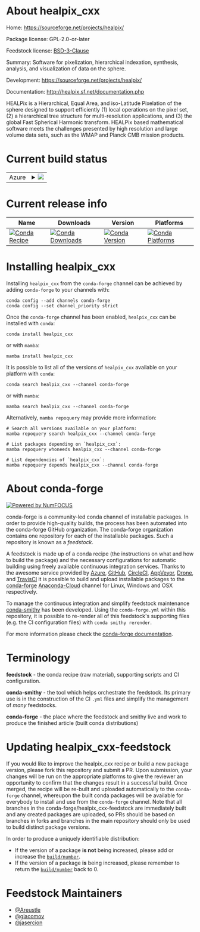 About healpix_cxx
=================

Home: https://sourceforge.net/projects/healpix/

Package license: GPL-2.0-or-later

Feedstock license: [BSD-3-Clause](https://github.com/conda-forge/healpix_cxx-feedstock/blob/main/LICENSE.txt)

Summary: Software for pixelization, hierarchical indexation, synthesis, analysis, and visualization of data on the sphere.

Development: https://sourceforge.net/projects/healpix/

Documentation: http://healpix.sf.net/documentation.php

HEALPix is a Hierarchical, Equal Area, and iso-Latitude Pixelation of the sphere designed to support efficiently (1)
local operations on the pixel set, (2) a hierarchical tree structure for multi-resolution applications, and (3)
the global Fast Spherical Harmonic transform. HEALPix based mathematical software meets the challenges presented
by high resolution and large volume data sets, such as the WMAP and Planck CMB mission products.


Current build status
====================


<table>
    
  <tr>
    <td>Azure</td>
    <td>
      <details>
        <summary>
          <a href="https://dev.azure.com/conda-forge/feedstock-builds/_build/latest?definitionId=3007&branchName=main">
            <img src="https://dev.azure.com/conda-forge/feedstock-builds/_apis/build/status/healpix_cxx-feedstock?branchName=main">
          </a>
        </summary>
        <table>
          <thead><tr><th>Variant</th><th>Status</th></tr></thead>
          <tbody><tr>
              <td>linux_64</td>
              <td>
                <a href="https://dev.azure.com/conda-forge/feedstock-builds/_build/latest?definitionId=3007&branchName=main">
                  <img src="https://dev.azure.com/conda-forge/feedstock-builds/_apis/build/status/healpix_cxx-feedstock?branchName=main&jobName=linux&configuration=linux_64_" alt="variant">
                </a>
              </td>
            </tr><tr>
              <td>osx_64</td>
              <td>
                <a href="https://dev.azure.com/conda-forge/feedstock-builds/_build/latest?definitionId=3007&branchName=main">
                  <img src="https://dev.azure.com/conda-forge/feedstock-builds/_apis/build/status/healpix_cxx-feedstock?branchName=main&jobName=osx&configuration=osx_64_" alt="variant">
                </a>
              </td>
            </tr><tr>
              <td>osx_arm64</td>
              <td>
                <a href="https://dev.azure.com/conda-forge/feedstock-builds/_build/latest?definitionId=3007&branchName=main">
                  <img src="https://dev.azure.com/conda-forge/feedstock-builds/_apis/build/status/healpix_cxx-feedstock?branchName=main&jobName=osx&configuration=osx_arm64_" alt="variant">
                </a>
              </td>
            </tr>
          </tbody>
        </table>
      </details>
    </td>
  </tr>
</table>

Current release info
====================

| Name | Downloads | Version | Platforms |
| --- | --- | --- | --- |
| [![Conda Recipe](https://img.shields.io/badge/recipe-healpix_cxx-green.svg)](https://anaconda.org/conda-forge/healpix_cxx) | [![Conda Downloads](https://img.shields.io/conda/dn/conda-forge/healpix_cxx.svg)](https://anaconda.org/conda-forge/healpix_cxx) | [![Conda Version](https://img.shields.io/conda/vn/conda-forge/healpix_cxx.svg)](https://anaconda.org/conda-forge/healpix_cxx) | [![Conda Platforms](https://img.shields.io/conda/pn/conda-forge/healpix_cxx.svg)](https://anaconda.org/conda-forge/healpix_cxx) |

Installing healpix_cxx
======================

Installing `healpix_cxx` from the `conda-forge` channel can be achieved by adding `conda-forge` to your channels with:

```
conda config --add channels conda-forge
conda config --set channel_priority strict
```

Once the `conda-forge` channel has been enabled, `healpix_cxx` can be installed with `conda`:

```
conda install healpix_cxx
```

or with `mamba`:

```
mamba install healpix_cxx
```

It is possible to list all of the versions of `healpix_cxx` available on your platform with `conda`:

```
conda search healpix_cxx --channel conda-forge
```

or with `mamba`:

```
mamba search healpix_cxx --channel conda-forge
```

Alternatively, `mamba repoquery` may provide more information:

```
# Search all versions available on your platform:
mamba repoquery search healpix_cxx --channel conda-forge

# List packages depending on `healpix_cxx`:
mamba repoquery whoneeds healpix_cxx --channel conda-forge

# List dependencies of `healpix_cxx`:
mamba repoquery depends healpix_cxx --channel conda-forge
```


About conda-forge
=================

[![Powered by
NumFOCUS](https://img.shields.io/badge/powered%20by-NumFOCUS-orange.svg?style=flat&colorA=E1523D&colorB=007D8A)](https://numfocus.org)

conda-forge is a community-led conda channel of installable packages.
In order to provide high-quality builds, the process has been automated into the
conda-forge GitHub organization. The conda-forge organization contains one repository
for each of the installable packages. Such a repository is known as a *feedstock*.

A feedstock is made up of a conda recipe (the instructions on what and how to build
the package) and the necessary configurations for automatic building using freely
available continuous integration services. Thanks to the awesome service provided by
[Azure](https://azure.microsoft.com/en-us/services/devops/), [GitHub](https://github.com/),
[CircleCI](https://circleci.com/), [AppVeyor](https://www.appveyor.com/),
[Drone](https://cloud.drone.io/welcome), and [TravisCI](https://travis-ci.com/)
it is possible to build and upload installable packages to the
[conda-forge](https://anaconda.org/conda-forge) [Anaconda-Cloud](https://anaconda.org/)
channel for Linux, Windows and OSX respectively.

To manage the continuous integration and simplify feedstock maintenance
[conda-smithy](https://github.com/conda-forge/conda-smithy) has been developed.
Using the ``conda-forge.yml`` within this repository, it is possible to re-render all of
this feedstock's supporting files (e.g. the CI configuration files) with ``conda smithy rerender``.

For more information please check the [conda-forge documentation](https://conda-forge.org/docs/).

Terminology
===========

**feedstock** - the conda recipe (raw material), supporting scripts and CI configuration.

**conda-smithy** - the tool which helps orchestrate the feedstock.
                   Its primary use is in the construction of the CI ``.yml`` files
                   and simplify the management of *many* feedstocks.

**conda-forge** - the place where the feedstock and smithy live and work to
                  produce the finished article (built conda distributions)


Updating healpix_cxx-feedstock
==============================

If you would like to improve the healpix_cxx recipe or build a new
package version, please fork this repository and submit a PR. Upon submission,
your changes will be run on the appropriate platforms to give the reviewer an
opportunity to confirm that the changes result in a successful build. Once
merged, the recipe will be re-built and uploaded automatically to the
`conda-forge` channel, whereupon the built conda packages will be available for
everybody to install and use from the `conda-forge` channel.
Note that all branches in the conda-forge/healpix_cxx-feedstock are
immediately built and any created packages are uploaded, so PRs should be based
on branches in forks and branches in the main repository should only be used to
build distinct package versions.

In order to produce a uniquely identifiable distribution:
 * If the version of a package **is not** being increased, please add or increase
   the [``build/number``](https://docs.conda.io/projects/conda-build/en/latest/resources/define-metadata.html#build-number-and-string).
 * If the version of a package **is** being increased, please remember to return
   the [``build/number``](https://docs.conda.io/projects/conda-build/en/latest/resources/define-metadata.html#build-number-and-string)
   back to 0.

Feedstock Maintainers
=====================

* [@Areustle](https://github.com/Areustle/)
* [@giacomov](https://github.com/giacomov/)
* [@jasercion](https://github.com/jasercion/)

